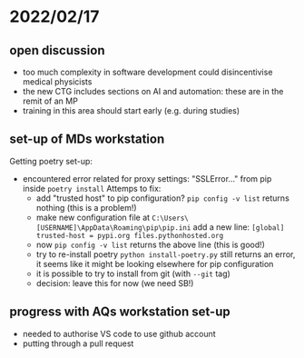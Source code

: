 # 2022/02/17

## open discussion
- too much complexity in software development could disincentivise medical physicists
- the new CTG includes sections on AI and automation: these are in the remit of an MP
- training in this area should start early (e.g. during studies)

## set-up of MDs workstation
Getting poetry set-up:
- encountered error related for proxy settings: "SSLError..." from pip inside `poetry install`
Attemps to fix:
  - add "trusted host" to pip configuration?
    `pip config -v list` returns nothing (this is a problem!)
  - make new configuration file at `C:\Users\[USERNAME]\AppData\Roaming\pip\pip.ini`
    add a new line: `[global] trusted-host = pypi.org files.pythonhosted.org`
  - now `pip config -v list` returns the above line (this is good!)
  - try to re-install poetry
    `python install-poetry.py`
    still returns an error, it seems like it might be looking elsewhere for pip configuration 
  - it is possible to try to install from git (with `--git` tag)
  - decision: leave this for now (we need SB!)

## progress with AQs workstation set-up
- needed to authorise VS code to use github account
- putting through a pull request
